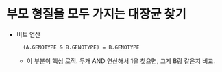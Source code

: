 # 부모 형질을 모두 가지는 대장균 찾기

- 비트 연산

        (A.GENOTYPE & B.GENOTYPE) = B.GENOTYPE

    - 이 부분이 핵심 로직. 두개 AND 연산해서 1을 찾으면, 그게 B랑 같은지 비교.